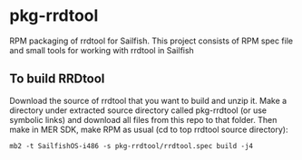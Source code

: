 # pkg-rrdtool
RPM packaging of rrdtool for Sailfish. This project consists of RPM spec file and small tools for working with rrdtool in Sailfish

## To build RRDtool

Download the source of rrdtool that you want to build and unzip it. Make a directory under extracted source directory called pkg-rrdtool (or use symbolic links) and download all files from this repo to that folder. Then make in MER SDK, make RPM as usual (cd to top rrdtool source directory):

    mb2 -t SailfishOS-i486 -s pkg-rrdtool/rrdtool.spec build -j4
